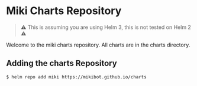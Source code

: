 # Miki Charts Repository

> ⚠️ This is assuming you are using Helm 3, this is not tested on Helm 2 ⚠️

Welcome to the miki charts repository. All charts are in the charts directory.

## Adding the charts Repository

```bash
$ helm repo add miki https://mikibot.github.io/charts
```

